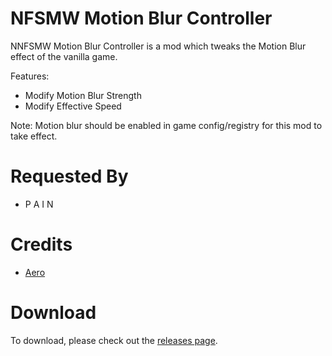 # NFSMW Motion Blur Controller
NNFSMW Motion Blur Controller is a mod which tweaks the Motion Blur effect of the vanilla game.

Features:
- Modify Motion Blur Strength
- Modify Effective Speed

Note: Motion blur should be enabled in game config/registry for this mod to take effect.

# Requested By
- P A I N

# Credits
- [Aero](https://www.github.com/AeroWidescreen)

# Download
To download, please check out the [releases page](https://www.github.com/nlgxzef/NFSMWMotionBlurController/releases).
